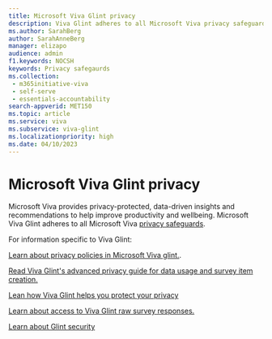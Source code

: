 ```yaml
---
title: Microsoft Viva Glint privacy 
description: Viva Glint adheres to all Microsoft Viva privacy safeguards. 
ms.author: SarahBerg
author: SarahAnneBerg
manager: elizapo
audience: admin
f1.keywords: NOCSH
keywords: Privacy safegaurds
ms.collection: 
 - m365initiative-viva
 - self-serve
 - essentials-accountability
search-appverid: MET150
ms.topic: article
ms.service: viva
ms.subservice: viva-glint
ms.localizationpriority: high
ms.date: 04/10/2023
---
```


# Microsoft Viva Glint privacy

Microsoft Viva provides privacy-protected, data-driven insights and recommendations to help improve productivity and wellbeing. Microsoft Viva Glint adheres to all Microsoft Viva [privacy safeguards](https://www.microsoft.com/microsoft-viva/privacy).

For information specific to Viva Glint:

[Learn about privacy policies in Microsoft Viva glint.](https://go.microsoft.com/fwlink/?linkid=2238336).

[Read Viva Glint's advanced privacy guide for data usage and survey item creation.](https://go.microsoft.com/fwlink/?linkid=2230859)

[Lean how Viva Glint helps you protect your privacy](https://go.microsoft.com/fwlink/?linkid=2230922)

[Learn about access to Viva Glint raw survey responses.](https://go.microsoft.com/fwlink/?linkid=2230875)

[Learn about Glint security](/Viva/viva-security.md#viva-glint/)
